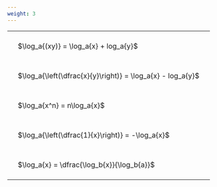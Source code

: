 ```yaml
---
weight: 3
---
```


<style type="text/css">
#T_ebcc0 th.col_heading {
  text-align: left;
  font-size: 1em;
}
#T_ebcc0 td {
  text-align: left;
  font-size: 1em;
  padding: 1.5em;
}
</style>
<table id="T_ebcc0">
  <thead>
  </thead>
  <tbody>
    <tr>
      <td id="T_ebcc0_row0_col0" class="data row0 col0" >$\log_a{(xy)} = \log_a{x} + log_a{y}$</td>
    </tr>
    <tr>
      <td id="T_ebcc0_row1_col0" class="data row1 col0" >$\log_a{\left(\dfrac{x}{y}\right)} = \log_a{x} - log_a{y}$</td>
    </tr>
    <tr>
      <td id="T_ebcc0_row2_col0" class="data row2 col0" >$\log_a{x^n} = n\log_a{x}$</td>
    </tr>
    <tr>
      <td id="T_ebcc0_row3_col0" class="data row3 col0" >$\log_a{\left(\dfrac{1}{x}\right)} = -\log_a{x}$</td>
    </tr>
    <tr>
      <td id="T_ebcc0_row4_col0" class="data row4 col0" >$\log_a{x} = \dfrac{\log_b{x}}{\log_b{a}}$</td>
    </tr>
  </tbody>
</table>
